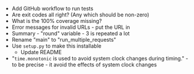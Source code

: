 * Add GitHub workflow to run tests
* Are exit codes all right? (Any which should be non-zero)
* What is the 100% coverage missing?
* Error messages for invalid URLs - put the URL in
* Summary - "round" variable - 3 is repeated a lot
* Rename "main" to "run_multiple_requests"
* Use `setup.py` to make this installable
	- Update README
* "``time.monotonic`` is used to avoid system clock changes during timing." - to be precise - it avoid the effects of system clock changes
